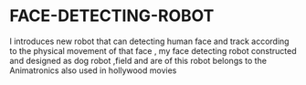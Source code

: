 # FACE-DETECTING-ROBOT
I introduces new robot that can detecting human face and track according to the physical movement of that face  ,  my face detecting robot constructed and designed as dog robot ,field and are of this robot belongs to the Animatronics also used in hollywood movies
